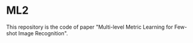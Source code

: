 # ML2
This repository is the code of paper "Multi-level Metric Learning for Few-shot Image Recognition".
